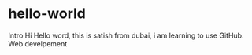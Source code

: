 # hello-world
Intro
Hi Hello word, this is satish from dubai, i am learning to use GitHub.
Web develpement
